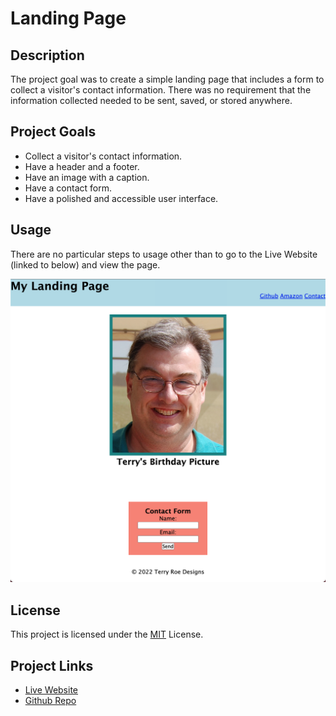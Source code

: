 # Landing Page

## Description

The project goal was to create a simple landing page that includes a form to collect a visitor's contact information.  There was no requirement that the information collected needed to be sent, saved, or stored anywhere.

## Project Goals

* Collect a visitor's contact information.
* Have a header and a footer.
* Have an image with a caption.
* Have a contact form.
* Have a polished and accessible user interface.

## Usage

There are no particular steps to usage other than to go to the Live Website (linked to below) and view the page.

![Screen capture of entire page](/assets/images/screencapture.png)

## License

This project is licensed under the [MIT](/LICENSE.txt) License.

## Project Links

* [Live Website](https://terryroe.github.io/landing-page/)
* [Github Repo](https://github.com/terryroe/landing-page)
